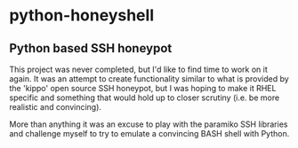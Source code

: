 # python-honeyshell
Python based SSH honeypot
-------------------------

This project was never completed, but I'd like to find time to work on it again.   It was an attempt to create functionality similar to what is provided by the 'kippo' open source SSH honeypot, but I was hoping to make it RHEL specific and something that would hold up to closer scrutiny (i.e. be more realistic and convincing).   

More than anything it was an excuse to play with the paramiko SSH libraries and challenge myself to try to emulate a convincing BASH shell with Python.
